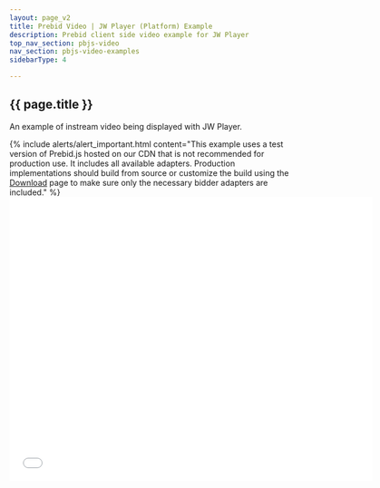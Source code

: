 ```yaml
---
layout: page_v2
title: Prebid Video | JW Player (Platform) Example
description: Prebid client side video example for JW Player
top_nav_section: pbjs-video
nav_section: pbjs-video-examples
sidebarType: 4

---
```


## {{ page.title }}

An example of instream video being displayed with JW Player.

<div class="container pb-video-example">

  <div class="row" style="width:100%">
    {% include alerts/alert_important.html content="This example uses a test version of Prebid.js hosted on our CDN that is not recommended for production use.  It includes all available adapters.  Production implementations should build from source or customize the build using the <a href='http://prebid.org/download.html'>Download</a> page to make sure only the necessary bidder adapters are included." %}
  </div>

  <div class="pb-video-frame">
    <iframe width="640" height="500" src="//jsfiddle.net/PrebidFiddle/x1oba324/2/embedded/html,result/" allowfullscreen="allowfullscreen" allowpaymentrequest frameborder="0"></iframe>
  </div>
</div>
